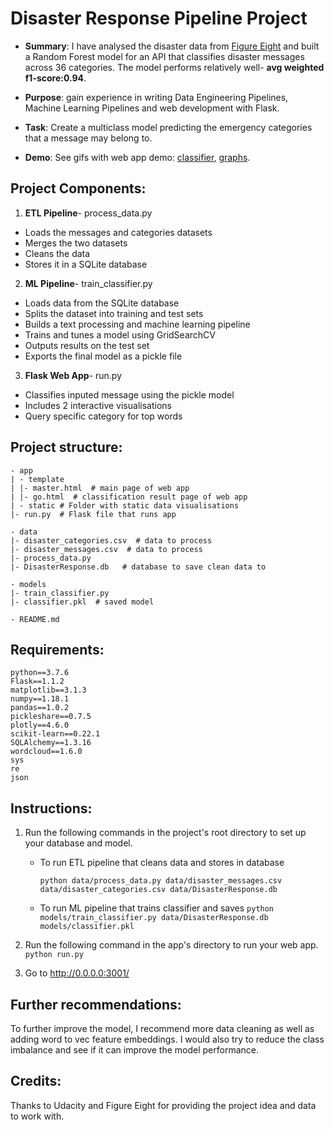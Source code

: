 # Disaster Response Pipeline Project

* <b>Summary</b>: 
I have analysed the disaster data from <a href="https://www.figure-eight.com/">Figure Eight</a> and built a Random Forest model for an API that classifies disaster messages across 36 categories. The model performs relatively well- <b>avg weighted f1-score:0.94</b>. 

* <b>Purpose</b>: gain experience in writing Data Engineering Pipelines, Machine Learning Pipelines and web development with Flask.

* <b>Task</b>: Create a multiclass model predicting the emergency categories that a message may belong to.

* <b>Demo</b>: See gifs with web app demo: [classifier](demo/clf_pred.gif), [graphs](demo/graphs.gif).

## Project Components:

1. <b>ETL Pipeline</b>- process_data.py

* Loads the messages and categories datasets
* Merges the two datasets
* Cleans the data
* Stores it in a SQLite database

2. <b>ML Pipeline</b>- train_classifier.py

* Loads data from the SQLite database
* Splits the dataset into training and test sets
* Builds a text processing and machine learning pipeline
* Trains and tunes a model using GridSearchCV
* Outputs results on the test set
* Exports the final model as a pickle file

3. <b>Flask Web App</b>- run.py
* Classifies inputed message using the pickle model
* Includes 2 interactive visualisations
* Query specific category for top words

## Project structure:

```
- app
| - template
| |- master.html  # main page of web app
| |- go.html  # classification result page of web app
| - static # Folder with static data visualisations
|- run.py  # Flask file that runs app

- data
|- disaster_categories.csv  # data to process 
|- disaster_messages.csv  # data to process
|- process_data.py
|- DisasterResponse.db   # database to save clean data to

- models
|- train_classifier.py
|- classifier.pkl  # saved model 

- README.md
```

## Requirements:

```
python==3.7.6
Flask==1.1.2
matplotlib==3.1.3
numpy==1.18.1
pandas==1.0.2
pickleshare==0.7.5
plotly==4.6.0
scikit-learn==0.22.1
SQLAlchemy==1.3.16
wordcloud==1.6.0
sys
re
json
```

## Instructions:
1. Run the following commands in the project's root directory to set up your database and model.

    - To run ETL pipeline that cleans data and stores in database

        `python data/process_data.py data/disaster_messages.csv data/disaster_categories.csv data/DisasterResponse.db`
    - To run ML pipeline that trains classifier and saves
        `python models/train_classifier.py data/DisasterResponse.db models/classifier.pkl`

2. Run the following command in the app's directory to run your web app.
    `python run.py`

3. Go to http://0.0.0.0:3001/

## Further recommendations:
To further improve the model, I recommend more data cleaning as well as adding word to vec feature embeddings. I would also try to reduce the class imbalance and see if it can improve the model performance.

## Credits:
Thanks to Udacity and Figure Eight for providing the project idea and data to work with.
